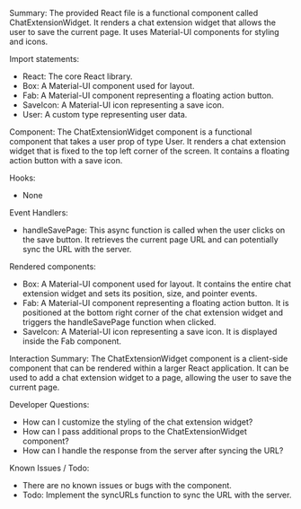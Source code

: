 Summary:
The provided React file is a functional component called ChatExtensionWidget. It renders a chat extension widget that allows the user to save the current page. It uses Material-UI components for styling and icons.

Import statements:
- React: The core React library.
- Box: A Material-UI component used for layout.
- Fab: A Material-UI component representing a floating action button.
- SaveIcon: A Material-UI icon representing a save icon.
- User: A custom type representing user data.

Component:
The ChatExtensionWidget component is a functional component that takes a user prop of type User. It renders a chat extension widget that is fixed to the top left corner of the screen. It contains a floating action button with a save icon.

Hooks:
- None

Event Handlers:
- handleSavePage: This async function is called when the user clicks on the save button. It retrieves the current page URL and can potentially sync the URL with the server.

Rendered components:
- Box: A Material-UI component used for layout. It contains the entire chat extension widget and sets its position, size, and pointer events.
- Fab: A Material-UI component representing a floating action button. It is positioned at the bottom right corner of the chat extension widget and triggers the handleSavePage function when clicked.
- SaveIcon: A Material-UI icon representing a save icon. It is displayed inside the Fab component.

Interaction Summary:
The ChatExtensionWidget component is a client-side component that can be rendered within a larger React application. It can be used to add a chat extension widget to a page, allowing the user to save the current page.

Developer Questions:
- How can I customize the styling of the chat extension widget?
- How can I pass additional props to the ChatExtensionWidget component?
- How can I handle the response from the server after syncing the URL?

Known Issues / Todo:
- There are no known issues or bugs with the component.
- Todo: Implement the syncURLs function to sync the URL with the server.